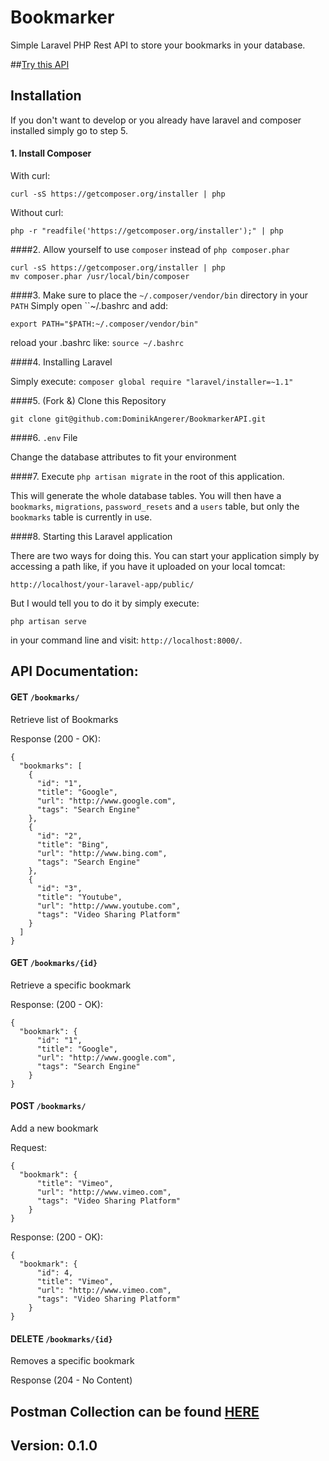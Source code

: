 # Bookmarker

Simple Laravel PHP Rest API to store your bookmarks in your database.

##[Try this API]

## Installation

If you don't want to develop or you already have laravel and composer installed simply go to step 5.

#### 1. Install Composer

With curl:
```
curl -sS https://getcomposer.org/installer | php
```

Without curl:
```
php -r "readfile('https://getcomposer.org/installer');" | php
```

####2. Allow yourself to use `composer` instead of `php composer.phar`

```
curl -sS https://getcomposer.org/installer | php
mv composer.phar /usr/local/bin/composer
```

####3. Make sure to place the `~/.composer/vendor/bin` directory in your `PATH`
Simply open ``~/.bashrc and add:

```
export PATH="$PATH:~/.composer/vendor/bin"
```

reload your .bashrc like: `source ~/.bashrc`

####4. Installing Laravel

Simply execute: `composer global require "laravel/installer=~1.1"`

####5. (Fork &) Clone this Repository

`git clone git@github.com:DominikAngerer/BookmarkerAPI.git`

####6. `.env` File

Change the database attributes to fit your environment

####7. Execute `php artisan migrate` in the root of this application.

This will generate the whole database tables. You will then have a `bookmarks`, `migrations`, `password_resets` and a `users` table, but only the `bookmarks` table is currently in use.

####8. Starting this Laravel application

There are two ways for doing this. You can start your application simply by accessing a path like, if you have it uploaded on your local tomcat:

```
http://localhost/your-laravel-app/public/
```

But I would tell you to do it by simply execute:

```
php artisan serve
```

in your command line and visit: `http://localhost:8000/`.


## API Documentation:

#### GET `/bookmarks/`

Retrieve list of Bookmarks

Response (200 - OK):

```
{
  "bookmarks": [
    {
      "id": "1",
      "title": "Google",
      "url": "http://www.google.com",
      "tags": "Search Engine"
    },
    {
      "id": "2",
      "title": "Bing",
      "url": "http://www.bing.com",
      "tags": "Search Engine"
    },
    {
      "id": "3",
      "title": "Youtube",
      "url": "http://www.youtube.com",
      "tags": "Video Sharing Platform"
    }
  ]
}
```

#### GET `/bookmarks/{id}`

Retrieve a specific bookmark

Response: (200 - OK):

```
{
  "bookmark": {
      "id": "1",
      "title": "Google",
      "url": "http://www.google.com",
      "tags": "Search Engine"
    }
}
```

#### POST `/bookmarks/`

Add a new bookmark

Request:
```
{
  "bookmark": {
      "title": "Vimeo",
      "url": "http://www.vimeo.com",
      "tags": "Video Sharing Platform"
    }
}
```

Response: (200 - OK):
```
{
  "bookmark": {
  	  "id": 4,
      "title": "Vimeo",
      "url": "http://www.vimeo.com",
      "tags": "Video Sharing Platform"
    }
}
```

#### DELETE `/bookmarks/{id}`

Removes a specific bookmark

Response (204 - No Content)

## Postman Collection can be found [HERE](https://www.getpostman.com/collections/eb9a8282f235e43c2e22)

## Version: 0.1.0


[Try this API]:http://api.bookmarker.dominikangerer.com/
